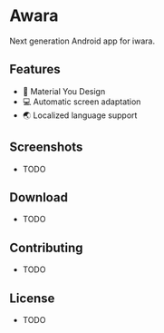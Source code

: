 # Awara
Next generation Android app for iwara.

## Features
- 🎨 Material You Design
- 💻 Automatic screen adaptation
- 🌏 Localized language support

## Screenshots
- TODO

## Download
- TODO

## Contributing
- TODO

## License
- TODO